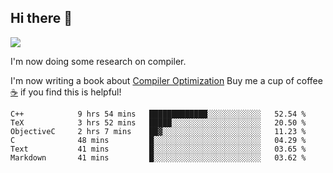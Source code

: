 


<!--
**liusy58/liusy58** is a ✨ _special_ ✨ repository because its `README.md` (this file) appears on your GitHub profile.

Here are some ideas to get you started:

- 🔭 I’m currently working on ...
- 🌱 I’m currently learning ...
- 👯 I’m looking to collaborate on ...
- 🤔 I’m looking for help with ...
- 💬 Ask me about ...
- 📫 How to reach me: ...
- 😄 Pronouns: ...
- ⚡ Fun fact: ...
-->
<!--
![](https://komarev.com/ghpvc/?username=liusy58&color=brightgreen&label=PROFILE+VIEWS)




- 🔭 I’m currently working on my .
- 📫 How to reach me:plz contact me by [email](liusy58@,ail2.sysu.edu.cn) or WeChat(LIUSIYU_58)
- 🏫 I'm an undergraduate in Sun-Yat-sen University majoring in the computer science. Expected to graduate in Spring 2021.
- 👯 I'm now interested in System such as OS, Compiler and Database. 
- 🤔 I’m looking for help with Database System.
-->

## Hi there 👋
![](https://komarev.com/ghpvc/?username=liusy58&color=brightgreen&label=PROFILE+VIEWS)



I'm now doing some research on compiler.

I'm now writing a book about [Compiler Optimization](https://github.com/liusy58/CompilerNotes) Buy me a cup of coffee [☕️](https://user-images.githubusercontent.com/45984215/202376581-4837a283-4812-4063-82bc-cc9c3101d3a5.jpg) if you find this is helpful!


 <!--START_SECTION:waka-->

```text
C++            9 hrs 54 mins   █████████████░░░░░░░░░░░░   52.54 %
TeX            3 hrs 52 mins   █████░░░░░░░░░░░░░░░░░░░░   20.50 %
ObjectiveC     2 hrs 7 mins    ██▓░░░░░░░░░░░░░░░░░░░░░░   11.23 %
C              48 mins         █░░░░░░░░░░░░░░░░░░░░░░░░   04.29 %
Text           41 mins         █░░░░░░░░░░░░░░░░░░░░░░░░   03.65 %
Markdown       41 mins         █░░░░░░░░░░░░░░░░░░░░░░░░   03.62 %
```

<!--END_SECTION:waka-->
